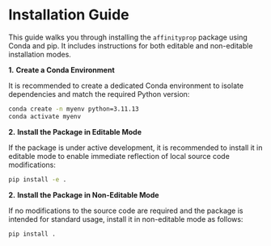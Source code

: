 # Installation Guide

This guide walks you through installing the `affinityprop` package using Conda and pip. It includes instructions for both editable and non-editable installation modes.

**1.** **Create a Conda Environment** 

It is recommended to create a dedicated Conda environment to isolate dependencies and match the required Python version:

```bash
conda create -n myenv python=3.11.13
conda activate myenv
```

**2.** **Install the Package in Editable Mode**

If the package is under active development, it is recommended to install it in editable mode to enable immediate reflection of local source code modifications:

```bash
pip install -e .
```

**2.** **Install the Package in Non-Editable Mode**

If no modifications to the source code are required and the package is intended for standard usage, install it in non-editable mode as follows:

```bash
pip install .
